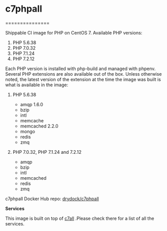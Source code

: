 # c7phpall
===============

Shippable CI image for PHP on CentOS 7. Available PHP versions:

  1. PHP 5.6.38
  2. PHP 7.0.32
  3. PHP 7.1.24
  4. PHP 7.2.12
  

Each PHP version is installed with php-build and managed with phpenv. Several 
PHP extensions are also available out of the box. Unless otherwise noted, the 
latest version of the extension at the time the image was built is what is 
available in the image:

  1. PHP 5.6.38

      * amqp 1.6.0
      * bzip
      * intl
      * memcache
      * memcached 2.2.0
      * mongo
      * redis
      * zmq

  2. PHP 7.0.32, PHP 7.1.24 and 7.2.12

      * amqp
      * bzip
      * intl
      * memcached
      * redis
      * zmq
      
c7phpall Docker Hub repo: [drydock/c7phpall](https://hub.docker.com/r/drydock/c7phpall/)

**Services**

This image is built on top of [c7all](https://github.com/dry-dock/c7all) .Please check 
there for a list of all the services.
